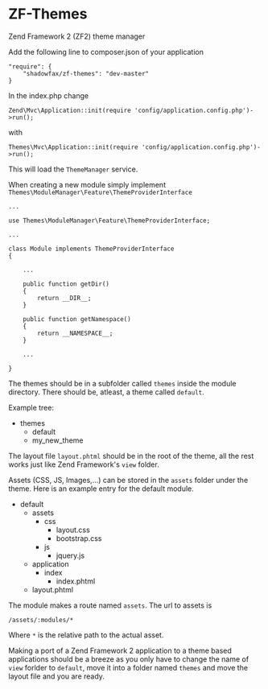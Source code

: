 ZF-Themes
=========

Zend Framework 2 (ZF2) theme manager

Add the following line to composer.json of your application

    "require": {
        "shadowfax/zf-themes": "dev-master"
    }

In the index.php change 

    Zend\Mvc\Application::init(require 'config/application.config.php')->run();

with

    Themes\Mvc\Application::init(require 'config/application.config.php')->run();
    
This will load the `ThemeManager` service.


When creating a new module simply implement `Themes\ModuleManager\Feature\ThemeProviderInterface`

    ...
    
    use Themes\ModuleManager\Feature\ThemeProviderInterface;
    
    ...
    
    class Module implements ThemeProviderInterface
    {
    
        ...
        
        public function getDir()
        {
        	return __DIR__;
        }
        
        public function getNamespace()
        {
        	return __NAMESPACE__;
        }
        
        ...
        
    }
    
The themes should be in a subfolder called `themes` inside the module directory. 
There should be, atleast, a theme called `default`. 

Example tree:
+ themes
  + default
  + my_new_theme 
  
The layout file `layout.phtml` should be in the root of the theme, all the rest 
works just like Zend Framework's `view` folder.

Assets (CSS, JS, Images,...) can be stored in the `assets` folder under the theme.
Here is an example entry for the default module.


+ default
  + assets
    + css
      + layout.css
      + bootstrap.css
    + js
      + jquery.js
  + application
    + index
      + index.phtml
  + layout.phtml

The module makes a route named `assets`. The url to assets is

    /assets/:modules/*
    
Where `*` is the relative path to the actual asset.

Making a port of a Zend Framework 2 application to a theme based applications
should be a breeze as you only have to change the name of `view` forlder to `default`, 
move it into a folder named `themes` and move the layout file and you are ready.  
